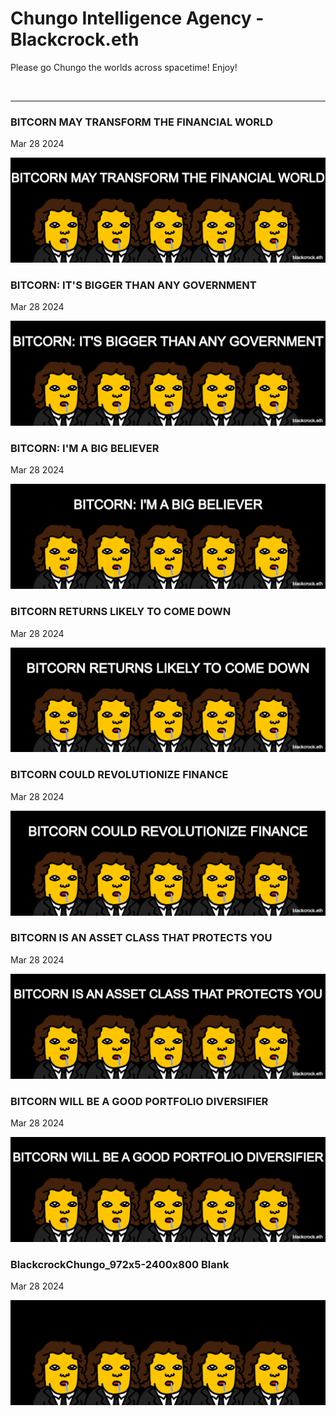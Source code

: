 # Chungo Intelligence Agency - Blackcrock.eth

Please go Chungo the worlds across spacetime! Enjoy!

<br />

---

### BITCORN MAY TRANSFORM THE FINANCIAL WORLD

Mar 28 2024

<kbd><img src="Blackcrock/bitcornmaytransformthefinancialworld.png" /></kbd>

### BITCORN: IT'S BIGGER THAN ANY GOVERNMENT

Mar 28 2024

<kbd><img src="Blackcrock/bitcornitsbiggerthananygovernment.png" /></kbd>

### BITCORN: I'M A BIG BELIEVER

Mar 28 2024

<kbd><img src="Blackcrock/bitcornimabigbeliever.png" /></kbd>

### BITCORN RETURNS LIKELY TO COME DOWN

Mar 28 2024

<kbd><img src="Blackcrock/bitcornreturnslikelytocomedown.png" /></kbd>

### BITCORN COULD REVOLUTIONIZE FINANCE

Mar 28 2024

<kbd><img src="Blackcrock/bitcorncouldrevolutionizefinance.png" /></kbd>

### BITCORN IS AN ASSET CLASS THAT PROTECTS YOU

Mar 28 2024

<kbd><img src="Blackcrock/bitcornisanassetclassthatprotectsyou.png" /></kbd>

### BITCORN WILL BE A GOOD PORTFOLIO DIVERSIFIER

Mar 28 2024

<kbd><img src="Blackcrock/bitcornwillbeagoodportfoliodiversifier.png" /></kbd>

### BlackcrockChungo_972x5-2400x800 Blank

Mar 28 2024

<kbd><img src="Blackcrock/BlackcrockChungo_972x5-2400x800.png" /></kbd>
